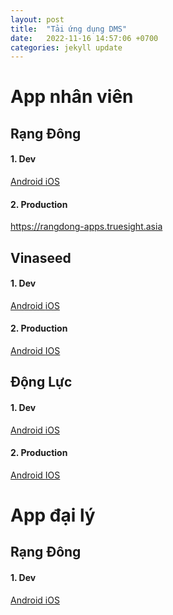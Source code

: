 ```yaml
---
layout: post
title:  "Tải ứng dụng DMS"
date:   2022-11-16 14:57:06 +0700
categories: jekyll update
---
```



<link rel="stylesheet" href="https://cdnjs.cloudflare.com/ajax/libs/twitter-bootstrap/4.6.1/css/bootstrap.min.css" integrity="sha512-T584yQ/tdRR5QwOpfvDfVQUidzfgc2339Lc8uBDtcp/wYu80d7jwBgAxbyMh0a9YM9F8N3tdErpFI8iaGx6x5g==" crossorigin="anonymous" referrerpolicy="no-referrer" />

# App nhân viên

## Rạng Đông
#### 1. Dev
<div class="d-flex justify-content-center">
<a role="button" class="btn btn-primary mx-2 my-4" href="https://install.appcenter.ms/users/tungpt46.fpt/apps/dms-android/distribution_groups/fpt">
  Android
</a>

<a role="button" class="btn btn-primary mx-2 my-4" href="https://install.appcenter.ms/users/tungpt46.fpt/apps/dms-ios/distribution_groups/fpt">
  iOS
</a>
</div>

#### 2. Production
<a role="button" href="https://rangdong-apps.truesight.asia">
 https://rangdong-apps.truesight.asia
</a>

## Vinaseed
#### 1. Dev
<div class="d-flex justify-content-center">
<a role="button" class="btn btn-primary mx-2 my-4" href="https://install.appcenter.ms/users/tientv20-fpt.com.vn/apps/salesvector_vinaseed_android/distribution_groups/fpt">
  Android
</a>

<a role="button" class="btn btn-primary mx-2 my-4" href="https://install.appcenter.ms/users/tientv20-fpt.com.vn/apps/salesvector_vinaseed_ios/distribution_groups/fpt">
  iOS
</a>
</div>

#### 2. Production
<div class="d-flex justify-content-center">
<a role="button" class="btn btn-primary mx-2 my-4" href="https://install.appcenter.ms/users/tientv20-fpt.com.vn/apps/salesvector_vinaseed_android/distribution_groups/production">
  Android
</a>

<a role="button" class="btn btn-primary mx-2 my-4" href="https://install.appcenter.ms/users/tientv20-fpt.com.vn/apps/salesvector_vinaseed_ios/distribution_groups/production">
  IOS
</a>
</div>


## Động Lực
#### 1. Dev
<div class="d-flex justify-content-center">
<a role="button" class="btn btn-primary mx-2 my-4" href="https://install.appcenter.ms/users/tientv20-fpt.com.vn/apps/dl-dms-android/distribution_groups/fpt">
  Android
</a>

<a role="button" class="btn btn-primary mx-2 my-4" href="https://install.appcenter.ms/users/tientv20-fpt.com.vn/apps/dl-dms-ios/distribution_groups/fpt">
  iOS
</a>
</div>

#### 2. Production
<div class="d-flex justify-content-center">
<a role="button" class="btn btn-primary mx-2 my-4" href="https://install.appcenter.ms/users/tientv20-fpt.com.vn/apps/dl-dms-android/distribution_groups/production">
  Android
</a>

<a role="button" class="btn btn-primary mx-2 my-4" href="https://install.appcenter.ms/users/tientv20-fpt.com.vn/apps/dl-dms-ios/distribution_groups/production">
  IOS
</a>
</div>


# App đại lý 

## Rạng Đông
#### 1. Dev
<div class="d-flex justify-content-center">
<a role="button" class="btn btn-primary mx-2 my-4" href="https://install.appcenter.ms/users/tientv20-fpt.com.vn/apps/agency_rd_app_android/distribution_groups/fpt">
  Android
</a>

<a role="button" class="btn btn-primary mx-2 my-4" href="https://install.appcenter.ms/users/tientv20-fpt.com.vn/apps/agency_rd_app_ios/distribution_groups/fpt">
  iOS
</a>
</div>

